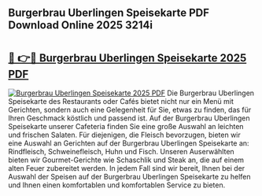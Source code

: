 ## Burgerbrau Uberlingen Speisekarte PDF Download Online 2025 3214i

# <h2><a href="http://gcc4l0m.nevu.top/?p=Burgerbrau+Uberlingen+Speisekarte">🔗 👉🔴 Burgerbrau Uberlingen Speisekarte 2025 PDF</a></h2>

[![Burgerbrau Uberlingen Speisekarte 2025 PDF](https://i.imgur.com/dBaPXMq.png)](http://gcc4l0m.nevu.top/?p=Burgerbrau+Uberlingen+Speisekarte)
Die Burgerbrau Uberlingen Speisekarte des Restaurants oder Cafés bietet nicht nur ein Menü mit Gerichten, sondern auch eine Gelegenheit für Sie, etwas zu finden, das für Ihren Geschmack köstlich und passend ist. Auf der Burgerbrau Uberlingen Speisekarte unserer Cafeteria finden Sie eine große Auswahl an leichten und frischen Salaten. Für diejenigen, die Fleisch bevorzugen, bieten wir eine Auswahl an Gerichten auf der Burgerbrau Uberlingen Speisekarte an: Rindfleisch, Schweinefleisch, Huhn und Fisch. Unseren Auserwählten bieten wir Gourmet-Gerichte wie Schaschlik und Steak an, die auf einem alten Feuer zubereitet werden. In jedem Fall sind wir bereit, Ihnen bei der Auswahl der Speisen auf der Burgerbrau Uberlingen Speisekarte zu helfen und Ihnen einen komfortablen und komfortablen Service zu bieten.
